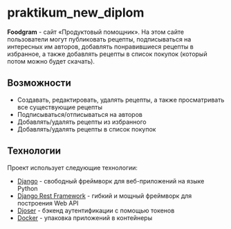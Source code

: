 # praktikum_new_diplom
**Foodgram** - сайт «Продуктовый помощник». На этом сайте пользователи могут публиковать рецепты, подписываться на интересных им авторов, добавлять понравившиеся рецепты в избранное, а также добавлять рецепты в список покупок (который потом можно будет скачать).


## Возможности

- Создавать, редактировать, удалять рецепты, а также просматривать все существующие рецепты
- Подписываться/отписываться на авторов
- Добавлять/удалять рецепты из избранного
- Добавлять/удалять рецепты в список покупок

## Технологии

Проект использует следующие технологии:

- [Django](https://www.djangoproject.com/) -  свободный фреймворк для веб-приложений на языке Python
- [Django Rest Framework](https://www.django-rest-framework.org/) - гибкий и мощный фреймворк для построения Web API
- [Djoser](https://djoser.readthedocs.io/en/latest/authentication_backends.html) - бэкенд аутентификации с помощью токенов
- [Docker](https://www.docker.com/) - упаковка приложений в контейнеры

